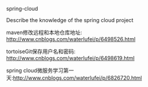 spring-cloud

Describe the knowledge of the spring cloud project

maven修改远程和本地仓库地址: http://www.cnblogs.com/waterlufei/p/6498526.html

tortoiseGit保存用户名和密码: http://www.cnblogs.com/waterlufei/p/6498619.html

spring cloud微服务学习第一天:http://www.cnblogs.com/waterlufei/p/6826720.html
